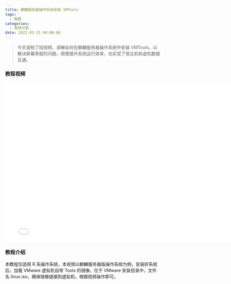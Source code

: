 ```yaml
---
title: 麒麟服务器操作系统安装 VMTools
tags:
  - 教程
categories:
  - 视频分享
date: 2022-03-15 00:00:00
---
```


> 今天录制了段视频，讲解如何在麒麟服务器操作系统中安装 VMTools，以解决屏幕黑框的问题，顺便提升系统运行效率，也实现了宿主机和虚机数据互通。

<!-- more -->

### 教程视频

<iframe src="//player.bilibili.com/player.html?aid=339672618&bvid=BV1NR4y1V7sH&cid=545480914&page=1" scrolling="no" border="0" frameborder="no" framespacing="0" allowfullscreen="true" width="774" height="514"> </iframe>

### 教程介绍

本教程仅适用 R 系操作系统，本视频以麒麟服务器版操作系统为例，安装好系统后，加载 VMware 虚拟机自带 Tools 的镜像，位于 VMware 安装目录中，文件名 linux.iso，确保镜像链接到虚拟机，根据视频操作即可。
